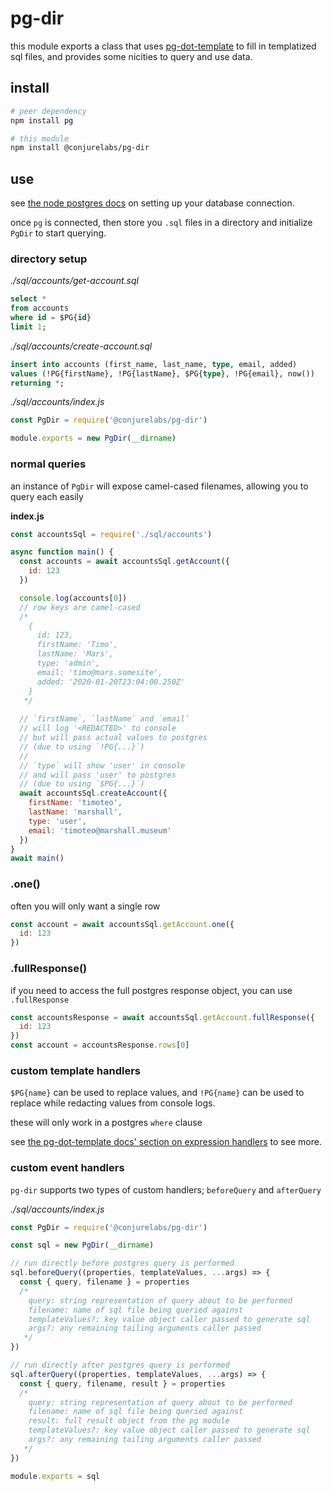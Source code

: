 # pg-dir

this module exports a class that uses [pg-dot-template](https://github.com/ConjureLabs/pg-dot-template/) to fill in templatized sql files, and provides some nicities to query and use data.

## install

```sh
# peer dependency
npm install pg

# this module
npm install @conjurelabs/pg-dir
```

## use

see [the node postgres docs](https://node-postgres.com/) on setting up your database connection.

once `pg` is connected, then store you `.sql` files in a directory and initialize `PgDir` to start querying.

### directory setup

_./sql/accounts/get-account.sql_
```sql
select *
from accounts
where id = $PG{id}
limit 1;
```

_./sql/accounts/create-account.sql_
```sql
insert into accounts (first_name, last_name, type, email, added)
values (!PG{firstName}, !PG{lastName}, $PG{type}, !PG{email}, now())
returning *;
```

_./sql/accounts/index.js_
```js
const PgDir = require('@conjurelabs/pg-dir')

module.exports = new PgDir(__dirname)
````

### normal queries

an instance of `PgDir` will expose camel-cased filenames, allowing you to query each easily

__index.js__
```js
const accountsSql = require('./sql/accounts')

async function main() {
  const accounts = await accountsSql.getAccount({
    id: 123
  })

  console.log(accounts[0])
  // row keys are camel-cased
  /*
    {
      id: 123,
      firstName: 'Timo',
      lastName: 'Mars',
      type: 'admin',
      email: 'timo@mars.somesite',
      added: '2020-01-20T23:04:00.250Z'
    }
   */
  
  // `firstName`, `lastName` and `email`
  // will log '<REDACTED>' to console
  // but will pass actual values to postgres
  // (due to using `!PG{...}`)
  //
  // `type` will show 'user' in console
  // and will pass 'user' to postgres
  // (due to using `$PG{...}`)
  await accountsSql.createAccount({
    firstName: 'timoteo',
    lastName: 'marshall',
    type: 'user',
    email: 'timoteo@marshall.museum'
  })
}
await main()
````

### .one()

often you will only want a single row

```js
const account = await accountsSql.getAccount.one({
  id: 123
})
```

### .fullResponse()

if you need to access the full postgres response object, you can use `.fullResponse`

```js
const accountsResponse = await accountsSql.getAccount.fullResponse({
  id: 123
})
const account = accountsResponse.rows[0]
```

### custom template handlers

`$PG{name}` can be used to replace values, and `!PG{name}` can be used to replace while redacting values from console logs.

these will only work in a postgres `where` clause

see [the pg-dot-template docs' section on expression handlers](https://github.com/ConjureLabs/pg-dot-template#postgres-expression-handlers) to see more.

### custom event handlers

`pg-dir` supports two types of custom handlers; `beforeQuery` and `afterQuery`

_./sql/accounts/index.js_
```js
const PgDir = require('@conjurelabs/pg-dir')

const sql = new PgDir(__dirname)

// run directly before postgres query is performed
sql.beforeQuery((properties, templateValues, ...args) => {
  const { query, filename } = properties
  /*
    query: string representation of query about to be performed
    filename: name of sql file being queried against
    templateValues?: key value object caller passed to generate sql
    args?: any remaining tailing arguments caller passed
   */
})

// run directly after postgres query is performed
sql.afterQuery((properties, templateValues, ...args) => {
  const { query, filename, result } = properties
  /*
    query: string representation of query about to be performed
    filename: name of sql file being queried against
    result: full result object from the pg module
    templateValues?: key value object caller passed to generate sql
    args?: any remaining tailing arguments caller passed
   */
})

module.exports = sql
```
